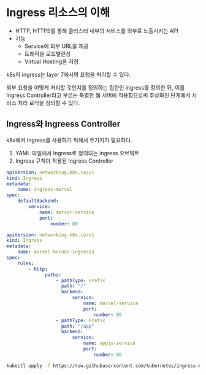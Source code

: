 # Ingress 리소스의 이해

-   HTTP, HTTPS를 통해 클러스터 내부의 서비스를 외부로 노출시키는 API
-   기능
    -   Service에 외부 URL을 제공
    -   트래픽을 로드밸런싱
    -   Virtual Hosting을 지정

k8s의 ingress는 layer 7에서의 요청을 처리할 수 있다.

외부 요청을 어떻게 처리할 것인지를 정의하는 집한인 ingress를 정의한 뒤, 이를 Ingress Controller라고 부르는 특별한 웹 서버에 적용함으로써 추상화된 단게에서 서비스 처리 로직을 정의할 수 있다.

## Ingress와 Ingreess Controller

k8s에서 Ingress를 사용하기 위해서 두가지가 필요하다.

1. YAML 파일에서 Ingress로 정의되는 ingress 오브젝트
2. Ingress 규칙이 적용된 Ingress Controller

```yaml
apiVersion: networking.k8s.io/v1
kind: Ingress
metadata:
    name: ingress-marvel
spec:
    defaultBackend:
        service:
            name: marver-service
            port:
                number: 80
```

```yaml
apiVersion: networking.k8s.io/v1
kind: Ingress
metadata:
    name: marvel-heroes-ingress3
spec:
    rules:
        - http:
              paths:
                  - pathType: Prefix
                    path: "/"
                    backend:
                        service:
                            name: marvel-service
                            port:
                                number: 80
                  - pathType: Prefix
                    path: "/app"
                    backend:
                        service:
                            name: appjs-service
                            port:
                                number: 80
```

```bash
kubectl apply -f https://raw.githubusercontent.com/kubernetes/ingress-nginx/controller-v0.35.0/deploy/static/provider/baremetal/deploy.yaml
```

